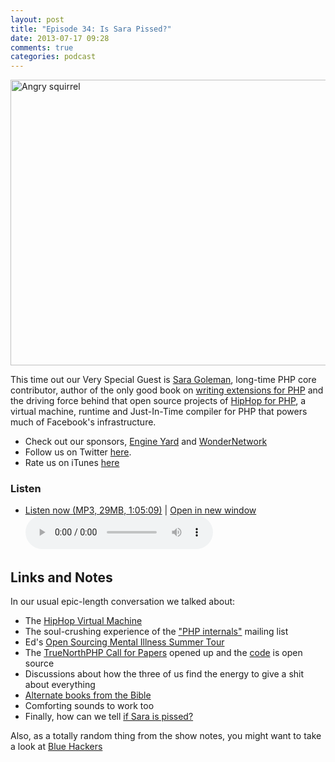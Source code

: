 ```yaml
---
layout: post
title: "Episode 34: Is Sara Pissed?"
date: 2013-07-17 09:28
comments: true
categories: podcast
---
```


<a href="http://www.flickr.com/photos/doug88888/2796304725/" title="Angry squirrel by @Doug88888, on Flickr"><img src="http://farm4.staticflickr.com/3241/2796304725_dd354ef50d_z.jpg?zz=1" width="640" height="457" alt="Angry squirrel"></a>

This time out our Very Special Guest is [Sara Goleman](https://github.com/sgolemon), long-time PHP core contributor, author of the only good book on [writing extensions for PHP](http://www.amazon.com/Extending-Embedding-PHP-Sara-Golemon/dp/067232704X/ref=sr_1_1?ie=UTF8&qid=1373828365&sr=8-1&keywords=sara+golemon) and the driving force behind that open source projects of [HipHop for PHP](https://github.com/facebook/hiphop-php), a virtual machine, runtime and Just-In-Time compiler for PHP that powers much of Facebook's infrastructure.

* Check out our sponsors, [Engine Yard](http://www.engineyard.com/) and [WonderNetwork](https://wondernetwork.com/)
* Follow us on Twitter [here](https://twitter.com/dev_hell).
* Rate us on iTunes [here](http://itunes.apple.com/us/podcast/dev-hell/id489840699)

### Listen

* <a href="http://devhell.s3.amazonaws.com/ep34-64mono.mp3" rel="enclosure">Listen now (MP3, 29MB, 1:05:09)</a> | <a href="/player.html?ep34-64mono.mp3" target="player_win" class="audio-player-popup">Open in new window</a>    
	<audio controls src="http://devhell.s3.amazonaws.com/ep34-64mono.mp3">

## Links and Notes

In our usual epic-length conversation we talked about:

* The [HipHop Virtual Machine](https://github.com/facebook/hiphop-php/)
* The soul-crushing experience of the ["PHP internals"](http://news.php.net/php.internals) mailing list
* Ed's [Open Sourcing Mental Illness Summer Tour](http://www.indiegogo.com/projects/open-sourcing-mental-illness)
* The [TrueNorthPHP Call for Papers](http://cfp.truenorthphp.ca) opened up and the [code](https://github.com/chartjes/opencfp) is open source
* Discussions about how the three of us find the energy to give a shit about everything
* [Alternate books from the Bible](https://en.wikipedia.org/wiki/Biblical_apocrypha)
* Comforting sounds to work too
* Finally, how can we tell [if Sara is pissed?](https://twitter.com/issarapissed)

Also, as a totally random thing from the show notes, you might want to take
a look at [Blue Hackers](http://bluehackers.org)

